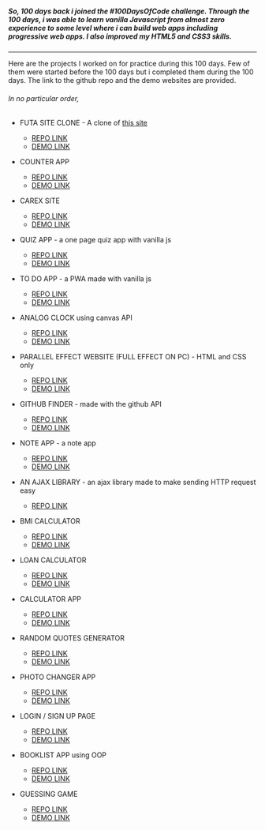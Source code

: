 ##### So, 100 days back i joined the \#100DaysOfCode challenge. Through the 100 days, i was able to learn vanilla Javascript from almost zero experience to some level where i can build web apps including progressive web apps. I also improved my HTML5 and CSS3 skills.

***

Here are the projects I worked on for practice during this 100 days. Few of them were started before the 100 days but i completed them during the 100 days. The link to the github repo and the demo websites are provided.

###### In no particular order, 
* FUTA SITE CLONE - A clone of [this site](https://www.futa.edu.ng)
    * [REPO LINK](https://github.com/KodingNYoung/clone.futa.edu.ng)
    * [DEMO LINK](https://kodingnyoung.github.io/clone.futa.edu.ng/)

* COUNTER APP 
    * [REPO LINK](https://github.com/KodingNYoung/practiceProjects/tree/master/1.%20Counter-project)
    * [DEMO LINK](https://kodingnyoung.github.io/practiceProjects/1.%20Counter-project)

* CAREX SITE
    * [REPO LINK](https://github.com/KodingNYoung/CAREX)
    * [DEMO LINK](https://kodingnyoung.github.io/CAREX/)

* QUIZ APP - a one page quiz app with vanilla js
    * [REPO LINK](https://github.com/KodingNYoung/practiceProjects/tree/master/8.%20Quiz%20App)
    * [DEMO LINK](https://kodingnyoung.github.io/practiceProjects/8.%20Quiz%20App)

* TO DO APP - a PWA made with vanilla js
    * [REPO LINK](https://github.com/KodingNYoung/ToDo-PWA)
    * [DEMO LINK](https://kodingnyoung.github.io/ToDo-PWA/)

* ANALOG CLOCK using canvas API
    * [REPO LINK](https://github.com/KodingNYoung/30DaysOfCodeMay/tree/master/Day2)
    * [DEMO LINK](https://kodingnyoung.github.io/30DaysOfCodeMay/Day2/)

* PARALLEL EFFECT WEBSITE (FULL EFFECT ON PC) - HTML and CSS only
    * [REPO LINK](https://github.com/KodingNYoung/30daysofcode_day8)
    * [DEMO LINK](https://kodingnyoung.github.io/30daysofcode_day8/)

* GITHUB FINDER - made with the github API
    * [REPO LINK](https://github.com/KodingNYoung/30DaysOfCodeMay/tree/master/Day%2015)
    * [DEMO LINK](https://kodingnyoung.github.io/30DaysOfCodeMay/Day%2015/)

* NOTE APP - a note app
    * [REPO LINK](https://github.com/KodingNYoung/30DaysOfCodeMay/tree/master/Day6)
    * [DEMO LINK](https://kodingnyoung.github.io/30DaysOfCodeMay/Day6/)

* AN AJAX LIBRARY - an ajax library made to make sending HTTP request easy
    * [REPO LINK](https://github.com/KodingNYoung/practiceProjects/tree/master/7.%20HTTPLibrary-AJAX)

* BMI CALCULATOR
    * [REPO LINK](https://github.com/KodingNYoung/30DaysOfCodeMay/tree/master/Day3)
    * [DEMO LINK](https://kodingnyoung.github.io/30DaysOfCodeMay/Day3/)

* LOAN CALCULATOR 
    * [REPO LINK](https://github.com/KodingNYoung/practiceProjects/tree/master/4.%20LoanCalculator)
    * [DEMO LINK](https://kodingnyoung.github.io/practiceProjects/4.%20LoanCalculator)

* CALCULATOR APP
    * [REPO LINK](https://github.com/KodingNYoung/calculator)
    * [DEMO LINK](https://kodingnyoung.github.io/calculator/)

* RANDOM QUOTES GENERATOR
    * [REPO LINK](https://github.com/KodingNYoung/30DaysOfCodeMay/tree/master/Day4)
    * [DEMO LINK](https://kodingnyoung.github.io/30DaysOfCodeMay/Day4/)

* PHOTO CHANGER APP
    * [REPO LINK](https://github.com/KodingNYoung/30DaysOfCodeMay/tree/master/Day7)
    * [DEMO LINK](https://kodingnyoung.github.io/30DaysOfCodeMay/Day7/)

* LOGIN / SIGN UP PAGE
    * [REPO LINK](https://github.com/KodingNYoung/login-and-signup)
    * [DEMO LINK](https://kodingnyoung.github.io/login-and-signup/)

* BOOKLIST APP using OOP
    * [REPO LINK](https://github.com/KodingNYoung/practiceProjects/tree/master/6.%20Book_List-OOP)
    * [DEMO LINK](https://kodingnyoung.github.io/practiceProjects/6.%20Book_List-OOP)

* GUESSING GAME 
    * [REPO LINK](https://github.com/KodingNYoung/practiceProjects/tree/master/5.%20Guessing-game)
    * [DEMO LINK](https://kodingnyoung.github.io/practiceProjects/5.%20Guessing-game)